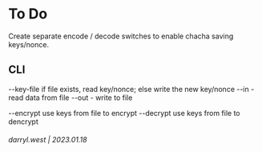 # To Do

Create separate encode / decode switches to enable chacha saving keys/nonce.

## CLI

--key-file if file exists, read key/nonce; else write the new key/nonce
--in - read data from file
--out - write to file

--encrypt use keys from file to encrypt
--decrypt use keys from file to dencrypt

###### darryl.west | 2023.01.18
